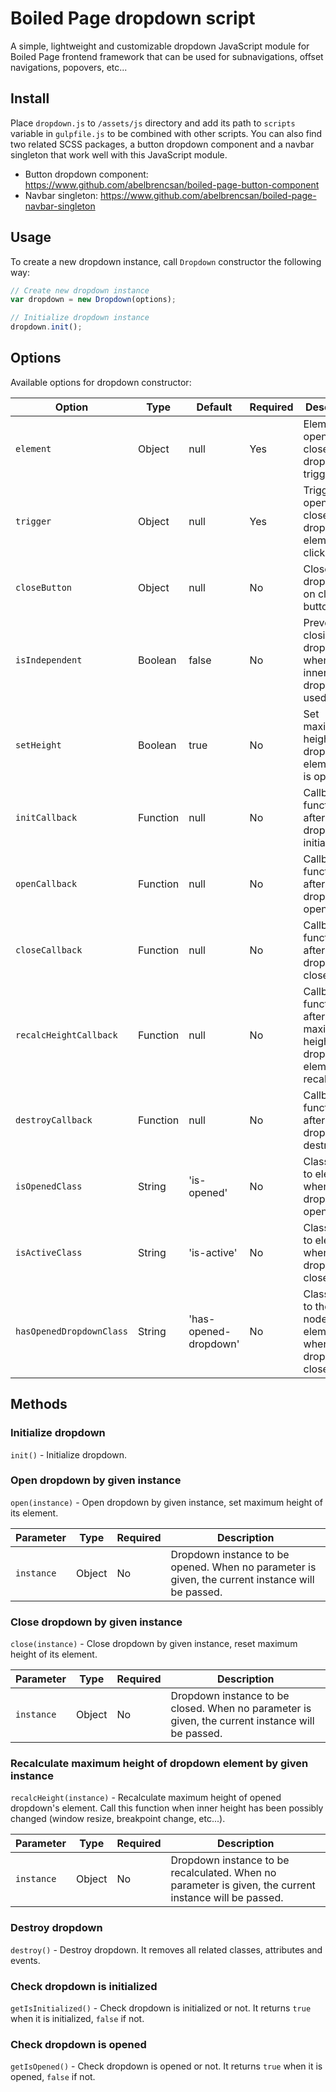 # Boiled Page dropdown script

A simple, lightweight and customizable dropdown JavaScript module for Boiled Page frontend framework that can be used for subnavigations, offset navigations, popovers, etc...

## Install

Place `dropdown.js` to `/assets/js` directory and add its path to `scripts` variable in `gulpfile.js` to be combined with other scripts. You can also find two related SCSS packages, a button dropdown component and a navbar singleton that work well with this JavaScript module.

- Button dropdown component: <https://www.github.com/abelbrencsan/boiled-page-button-component>
- Navbar singleton: <https://www.github.com/abelbrencsan/boiled-page-navbar-singleton>

## Usage

To create a new dropdown instance, call `Dropdown` constructor the following way:

```js
// Create new dropdown instance
var dropdown = new Dropdown(options);

// Initialize dropdown instance
dropdown.init();
```

## Options

Available options for dropdown constructor:

Option| Type | Default | Required | Description
------|------|---------|----------|------------
`element` | Object | null | Yes | Element is opened and closed on dropdown's trigger click.
`trigger` | Object | null | Yes | Trigger opens and closes dropdown's element on click.
`closeButton` | Object | null | No | Close dropdown on close button click.
`isIndependent` | Boolean | false | No | Prevent closing dropdown when an inner dropdown is used.
`setHeight` | Boolean | true | No | Set maximum height of dropdown's element if it is opened.
`initCallback` | Function | null | No | Callback function after dropdown is initialized.
`openCallback` | Function | null | No | Callback function after dropdown is opened.
`closeCallback` | Function | null | No | Callback function after dropdown is closed.
`recalcHeightCallback` | Function | null | No | Callback function after maximum height of dropdown's element is recalculated.
`destroyCallback` | Function | null | No | Callback function after dropdown is destroyed.
`isOpenedClass` | String | 'is-opened' | No | Class added to element when dropdown is opened.
`isActiveClass` | String | 'is-active' | No | Class added to element when dropdown is closed.
`hasOpenedDropdownClass` | String | 'has-opened-dropdown' | No | Class added to the parent node of element when dropdown is closed.

## Methods

### Initialize dropdown

`init()` - Initialize dropdown.

### Open dropdown by given instance

`open(instance)` - Open dropdown by given instance, set maximum height of its element.

Parameter | Type | Required | Description
----------|------|----------|------------
`instance` | Object | No | Dropdown instance to be opened. When no parameter is given, the current instance will be passed.

### Close dropdown by given instance

`close(instance)` - Close dropdown by given instance, reset maximum height of its element.

Parameter | Type | Required | Description
----------|------|----------|------------
`instance` | Object | No | Dropdown instance to be closed. When no parameter is given, the current instance will be passed.

### Recalculate maximum height of dropdown element by given instance

`recalcHeight(instance)` - Recalculate maximum height of opened dropdown's element. Call this function when inner height has been possibly changed (window resize, breakpoint change, etc...).

Parameter | Type | Required | Description
----------|------|----------|------------
`instance` | Object | No | Dropdown instance to be recalculated. When no parameter is given, the current instance will be passed.

### Destroy dropdown

`destroy()` - Destroy dropdown. It removes all related classes, attributes and events.

### Check dropdown is initialized

`getIsInitialized()` - Check dropdown is initialized or not. It returns `true` when it is initialized, `false` if not.

### Check dropdown is opened

`getIsOpened()` - Check dropdown is opened or not. It returns `true` when it is opened, `false` if not.

